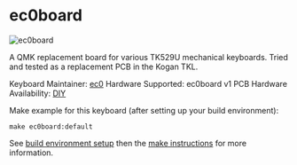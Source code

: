 # ec0board

![ec0board](TBA)

A QMK replacement board for various TK529U mechanical keyboards.
Tried and tested as a replacement PCB in the Kogan TKL.

Keyboard Maintainer: [ec0](https://github.com/devec0)
Hardware Supported: ec0board v1 PCB
Hardware Availability: [DIY](http://github.com/devec0/ec0board)

Make example for this keyboard (after setting up your build environment):

    make ec0board:default

See [build environment setup](https://docs.qmk.fm/build_environment_setup.html) then the [make instructions](https://docs.qmk.fm/make_instructions.html) for more information.

